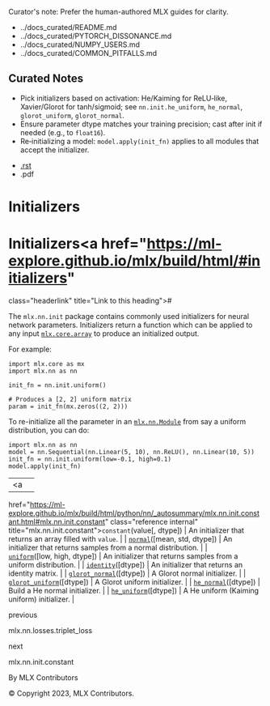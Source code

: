 Curator's note: Prefer the human-authored MLX guides for clarity.
- ../docs_curated/README.md
- ../docs_curated/PYTORCH_DISSONANCE.md
- ../docs_curated/NUMPY_USERS.md
- ../docs_curated/COMMON_PITFALLS.md

<!--
Per-file analysis (init.md):
- Clear overview of nn.init package with examples; Sphinx table follows.
- Useful additions: guidance on when to prefer variants (He/Xavier) and dtype considerations.
-->

## Curated Notes

- Pick initializers based on activation: He/Kaiming for ReLU‑like, Xavier/Glorot for tanh/sigmoid; see `nn.init.he_uniform`, `he_normal`, `glorot_uniform`, `glorot_normal`.
- Ensure parameter dtype matches your training precision; cast after init if needed (e.g., to `float16`).
- Re‑initializing a model: `model.apply(init_fn)` applies to all modules that accept the initializer.


<div id="main-content" class="bd-main" role="main">

<div class="sbt-scroll-pixel-helper">

</div>

<div class="bd-content">

<div class="bd-article-container">

<div class="bd-header-article d-print-none">

<div class="header-article-items header-article__inner">

<div class="header-article-items__start">

<div class="header-article-item">

<span class="fa-solid fa-bars"></span>

</div>

</div>

<div class="header-article-items__end">

<div class="header-article-item">

<div class="article-header-buttons">

<a href="https://github.com/ml-explore/mlx"
class="btn btn-sm btn-source-repository-button"
data-bs-placement="bottom" data-bs-toggle="tooltip" target="_blank"
title="Source repository"><span class="btn__icon-container"> <em></em>
</span></a>

<div class="dropdown dropdown-download-buttons">

- <a
  href="https://ml-explore.github.io/mlx/build/html/_sources/python/nn/init.rst"
  class="btn btn-sm btn-download-source-button dropdown-item"
  data-bs-placement="left" data-bs-toggle="tooltip" target="_blank"
  title="Download source file"><span class="btn__icon-container">
  <em></em> </span> <span class="btn__text-container">.rst</span></a>
- <span class="btn__icon-container"> </span>
  <span class="btn__text-container">.pdf</span>

</div>

<span class="btn__icon-container"> </span>

</div>

</div>

</div>

</div>

</div>

<div id="jb-print-docs-body" class="onlyprint">

# Initializers

<div id="print-main-content">

<div id="jb-print-toc">

</div>

</div>

</div>

<div id="searchbox">

</div>

<div id="initializers" class="section">

<span id="init"></span>

# Initializers<a href="https://ml-explore.github.io/mlx/build/html/#initializers"
class="headerlink" title="Link to this heading">#</a>

The <span class="pre">`mlx.nn.init`</span> package contains commonly
used initializers for neural network parameters. Initializers return a
function which can be applied to any input <a
href="https://ml-explore.github.io/mlx/build/html/python/_autosummary/mlx.core.array.html#mlx.core.array"
class="reference internal" title="mlx.core.array"><span
class="pre"><code
class="sourceCode python">mlx.core.array</code></span></a> to produce an
initialized output.

For example:

<div class="highlight-python notranslate">

<div class="highlight">

    import mlx.core as mx
    import mlx.nn as nn

    init_fn = nn.init.uniform()

    # Produces a [2, 2] uniform matrix
    param = init_fn(mx.zeros((2, 2)))

</div>

</div>

To re-initialize all the parameter in an <a
href="https://ml-explore.github.io/mlx/build/html/python/nn/module.html#mlx.nn.Module"
class="reference internal" title="mlx.nn.Module"><span class="pre"><code
class="sourceCode python">mlx.nn.Module</code></span></a> from say a
uniform distribution, you can do:

<div class="highlight-python notranslate">

<div class="highlight">

    import mlx.nn as nn
    model = nn.Sequential(nn.Linear(5, 10), nn.ReLU(), nn.Linear(10, 5))
    init_fn = nn.init.uniform(low=-0.1, high=0.1)
    model.apply(init_fn)

</div>

</div>

<div class="pst-scrollable-table-container">

|  |  |
|----|----|
| <a
href="https://ml-explore.github.io/mlx/build/html/python/nn/_autosummary/mlx.nn.init.constant.html#mlx.nn.init.constant"
class="reference internal" title="mlx.nn.init.constant"><span
class="pre"><code class="sourceCode python">constant</code></span></a>(value\[, dtype\]) | An initializer that returns an array filled with <span class="pre">`value`</span>. |
| <a
href="https://ml-explore.github.io/mlx/build/html/python/nn/_autosummary/mlx.nn.init.normal.html#mlx.nn.init.normal"
class="reference internal" title="mlx.nn.init.normal"><span
class="pre"><code class="sourceCode python">normal</code></span></a>(\[mean, std, dtype\]) | An initializer that returns samples from a normal distribution. |
| <a
href="https://ml-explore.github.io/mlx/build/html/python/nn/_autosummary/mlx.nn.init.uniform.html#mlx.nn.init.uniform"
class="reference internal" title="mlx.nn.init.uniform"><span
class="pre"><code class="sourceCode python">uniform</code></span></a>(\[low, high, dtype\]) | An initializer that returns samples from a uniform distribution. |
| <a
href="https://ml-explore.github.io/mlx/build/html/python/nn/_autosummary/mlx.nn.init.identity.html#mlx.nn.init.identity"
class="reference internal" title="mlx.nn.init.identity"><span
class="pre"><code class="sourceCode python">identity</code></span></a>(\[dtype\]) | An initializer that returns an identity matrix. |
| <a
href="https://ml-explore.github.io/mlx/build/html/python/nn/_autosummary/mlx.nn.init.glorot_normal.html#mlx.nn.init.glorot_normal"
class="reference internal" title="mlx.nn.init.glorot_normal"><span
class="pre"><code
class="sourceCode python">glorot_normal</code></span></a>(\[dtype\]) | A Glorot normal initializer. |
| <a
href="https://ml-explore.github.io/mlx/build/html/python/nn/_autosummary/mlx.nn.init.glorot_uniform.html#mlx.nn.init.glorot_uniform"
class="reference internal" title="mlx.nn.init.glorot_uniform"><span
class="pre"><code
class="sourceCode python">glorot_uniform</code></span></a>(\[dtype\]) | A Glorot uniform initializer. |
| <a
href="https://ml-explore.github.io/mlx/build/html/python/nn/_autosummary/mlx.nn.init.he_normal.html#mlx.nn.init.he_normal"
class="reference internal" title="mlx.nn.init.he_normal"><span
class="pre"><code class="sourceCode python">he_normal</code></span></a>(\[dtype\]) | Build a He normal initializer. |
| <a
href="https://ml-explore.github.io/mlx/build/html/python/nn/_autosummary/mlx.nn.init.he_uniform.html#mlx.nn.init.he_uniform"
class="reference internal" title="mlx.nn.init.he_uniform"><span
class="pre"><code class="sourceCode python">he_uniform</code></span></a>(\[dtype\]) | A He uniform (Kaiming uniform) initializer. |

</div>

</div>

<div class="prev-next-area">

<a
href="https://ml-explore.github.io/mlx/build/html/python/nn/_autosummary_functions/mlx.nn.losses.triplet_loss.html"
class="left-prev" title="previous page"><em></em></a>

<div class="prev-next-info">

previous

mlx.nn.losses.triplet_loss

</div>

<a
href="https://ml-explore.github.io/mlx/build/html/python/nn/_autosummary/mlx.nn.init.constant.html"
class="right-next" title="next page"></a>

<div class="prev-next-info">

next

mlx.nn.init.constant

</div>

</div>

</div>

</div>

<div class="bd-footer-content__inner container">

<div class="footer-item">

By MLX Contributors

</div>

<div class="footer-item">

© Copyright 2023, MLX Contributors.  

</div>

<div class="footer-item">

</div>

<div class="footer-item">

</div>

</div>

</div>
